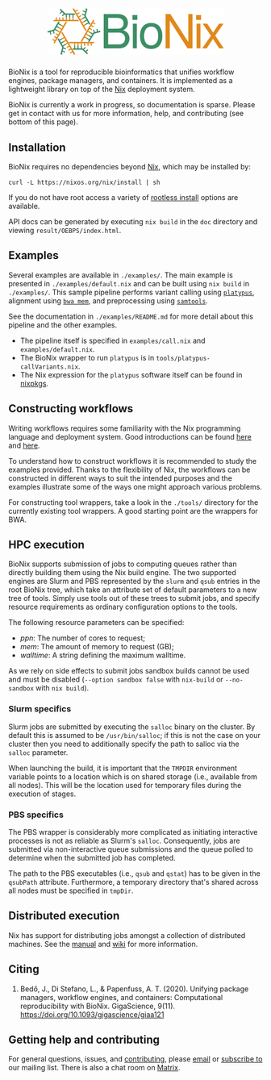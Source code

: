 <h1 align="center"><img src="https://github.com/PapenfussLab/bionix/blob/assets/logo.png?raw=true" width="350" title="BioNix"></h1>

BioNix is a tool for reproducible bioinformatics that unifies workflow
engines, package managers, and containers. It is implemented as a
lightweight library on top of the [Nix](https://nixos.org/nix/)
deployment system.

BioNix is currently a work in progress, so documentation is sparse.
Please get in contact with us for more information, help, and
contributing (see bottom of this page).

## Installation

BioNix requires no dependencies beyond [Nix](http://nixos.org/nix),
which may be installed by:
```{sh}
curl -L https://nixos.org/nix/install | sh
```
If you do not have root access a variety of [rootless
install](https://nixos.wiki/wiki/Nix_Installation_Guide#Installing_without_root_permissions)
options are available.

API docs can be generated by executing `nix build` in the `doc`
directory and viewing `result/OEBPS/index.html`.

## Examples

Several examples are available in `./examples/`. The main example is
presented in `./examples/default.nix` and can be built using `nix build`
in `./examples/`. This sample pipeline performs variant calling using
[`platypus`](https://github.com/andyrimmer/Platypus), alignment using
[`bwa mem`](https://github.com/lh3/bwa), and preprocessing using
[`samtools`](http://www.htslib.org/).

See the documentation in `./examples/README.md` for more detail about
this pipeline and the other examples.

- The pipeline itself is specified in `examples/call.nix` and
  `examples/default.nix`.
- The BioNix wrapper to run `platypus` is in
  `tools/platypus-callVariants.nix`.
- The Nix expression for the `platypus` software itself can be found in
  [nixpkgs](https://github.com/NixOS/nixpkgs/blob/master/pkgs/applications/science/biology/platypus/default.nix).

## Constructing workflows

Writing workflows requires some familiarity with the Nix
programming language and deployment system. Good introductions can be
found [here](https://learnxinyminutes.com/docs/nix/) and
[here](https://ebzzry.io/en/nix/).

To understand how to construct workflows it is recommended to study the
examples provided. Thanks to the flexibility of Nix, the workflows can
be constructed in different ways to suit the intended purposes and the
examples illustrate some of the ways one might approach various
problems.

For constructing tool wrappers, take a look in the `./tools/`
directory for the currently existing tool wrappers. A good starting
point are the wrappers for BWA.

## HPC execution

BioNix supports submission of jobs to computing queues rather than
directly building them using the Nix build engine. The two supported
engines are Slurm and PBS represented by the `slurm` and `qsub` entries
in the root BioNix tree, which take an attribute set of default
parameters to a new tree of tools. Simply use tools out of these trees
to submit jobs, and specify resource requirements as ordinary
configuration options to the tools.

The following resource parameters can be specified:

- *ppn*: The number of cores to request;
- *mem*: The amount of memory to request (GB);
- *walltime*: A string defining the maximum walltime.

As we rely on side effects to submit jobs sandbox builds cannot be used
and must be disabled (`--option sandbox false` with `nix-build` or
`--no-sandbox` with `nix build`).

### Slurm specifics

Slurm jobs are submitted by executing the `salloc` binary on the
cluster. By default this is assumed to be `/usr/bin/salloc`; if this is
not the case on your cluster then you need to additionally specify the
path to salloc via the `salloc` parameter.

When launching the build, it is important that the `TMPDIR`
environment variable points to a location which is on shared storage
(i.e., available from all nodes). This will be the location used for
temporary files during the execution of stages.

### PBS specifics

The PBS wrapper is considerably more complicated as initiating
interactive processes is not as reliable as Slurm's `salloc`.
Consequently, jobs are submitted via non-interactive queue submissions
and the queue polled to determine when the submitted job has completed.

The path to the PBS executables (i.e., `qsub` and `qstat`) has to be
given in the `qsubPath` attribute. Furthermore, a temporary directory
that's shared across all nodes must be specified in `tmpDir`.

## Distributed execution

Nix has support for distributing jobs amongst a collection of
distributed machines. See the
[manual](https://nixos.org/nix/manual/#chap-distributed-builds) and
[wiki](https://nixos.wiki/wiki/Distributed_build) for more information.

## Citing

1. Bedő, J., Di Stefano, L., & Papenfuss, A. T. (2020). Unifying package managers, workflow engines, and containers: Computational reproducibility with BioNix. GigaScience, 9(11). https://doi.org/10.1093/gigascience/giaa121

## Getting help and contributing

For general questions, issues, and [contributing](https://git-send-email.io),
please [email](mailto:bionix@cua0.org) or [subscribe to](mailto:bionix+subscribe@cua0.org)
our mailing list. There is also a chat room on [Matrix](https://matrix.to/#/#bionix:vk3.wtf).

